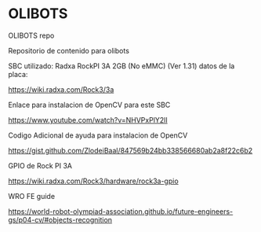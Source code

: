 # OLIBOTS
OLIBOTS repo

Repositorio de contenido para olibots

SBC utilizado: Radxa RockPI 3A 2GB (No eMMC) (Ver 1.31)
datos de la placa:

https://wiki.radxa.com/Rock3/3a

Enlace para instalacion de OpenCV para este SBC

https://www.youtube.com/watch?v=NHVPxPlY2lI

Codigo Adicional de ayuda para instalacion de OpenCV

https://gist.github.com/ZlodeiBaal/847569b24bb338566680ab2a8f22c6b2

GPIO de Rock PI 3A

https://wiki.radxa.com/Rock3/hardware/rock3a-gpio

WRO FE guide

https://world-robot-olympiad-association.github.io/future-engineers-gs/p04-cv/#objects-recognition

